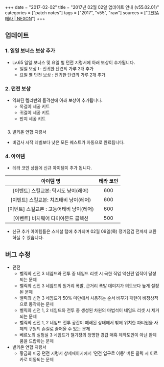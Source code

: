 +++
date = "2017-02-02"
title = "2017년 02월 02일 업데이트 안내 (v55.02.01)"
categories = ["patch notes"]
tags = ["2017", "v55", "raw"]
sources = ["[TERA 테라 | NEXON](http://tera.nexon.com/news/update/view.aspx?n4articlesn=262)"]
+++

## 업데이트

### **1.** 일일 보너스 보상 추가
- Lv.65 일일 보너스 및 요일 별 던전 지령서에 아래 보상이 추가됩니다.
  - 일일 보상 I : 진귀한 단련의 가루 2개 추가
  - 요일 별 던전 보상 : 진귀한 단련의 가루 2개 추가

### **2.** 던전 보상
- 약화된 켈리반의 돌격선에 아래 보상이 추가됩니다.
  - 목걸이 세공 키트
  - 귀걸이 세공 키트
  - 반지 세공 키트
### 
3. 발키온 연합 지령서
- 비검사 시작 레벨보다 낮은 모든 퀘스트가 자동으로 완료됩니다.

### **4.** 아이템
- 테라 코인 상점에 신규 아이템이 추가 됩니다.

| 아이템 명 | 테라 코인 |
| :-: | :-: |
| [이벤트] 스킬교본: 턱시도 냥이(레어) | 600 |
| [이벤트] 스킬교본: 치즈태비 냥이(레어) | 600 |
| [이벤트] 스킬교본 : 고등어태비 냥이(레어) | 600 |
| [이벤트] 비치웨어 다이아몬드 콜렉션 | 500 |

- 신규 추가 아이템들은 스페셜 탭에 추가되며 02월 09일(목) 정기점검 전까지 교환하실 수 있습니다.

## 버그 수정

- 던전
  - 벨릭의 신전 3 네임드와 전투 중 네임드 리셋 시 극한 직업 악신편 업적이 달성되는 문제
  - 벨릭의 신전 3 네임드의 원거리 폭발, 근거리 폭발 데미지가 의도보다 높게 설정된 문제
  - 벨릭의 신전 3 네임드가 50% 미만에서 사용하는 순서 바꾸기 패턴이 비정상적으로 동작하는 문제
  - 벨릭의 신전 1, 2 네임드와 전투 중 생성된 차원의 마법석이 네임드 리셋 시 제거되는 문제
  - 벨릭의 신전 1, 2 네임드 전투 공간이 폐쇄된 상태에서 밖에 위치한 파티원을 사제의 구원의 손길로 끌어올 수 있는 문제
  - 베르노의 실험실 3 네임드가 철기장의 청명한 경갑 매혹 제작도안이 아닌 완제품을 드랍하는 문제
- 발키온 연합 지령서
  - 황금의 미궁 던전 지령서 상세페이지에서 '던전 입구로 이동' 버튼 클릭 시 이르카로 이동되는 문제

